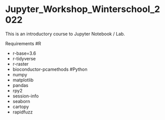 # Jupyter_Workshop_Winterschool_2022

This is an introductory course to Jupyter Notebook / Lab.


Requirements
#R
- r-base=3.6
- r-tidyverse
- r-raster
- bioconductor-pcamethods
#Python
- numpy
- matplotlib
- pandas
- rpy2
- session-info
- seaborn
- cartopy
- rapidfuzz

